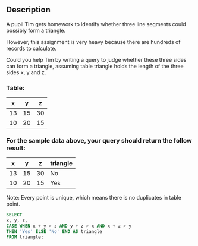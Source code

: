## Description

A pupil Tim gets homework to identify whether three line segments could possibly form a triangle.

However, this assignment is very heavy because there are hundreds of records to calculate.

Could you help Tim by writing a query to judge whether these three sides can form a triangle, assuming table triangle holds the length of the three sides x, y and z.

### Table:

| x   | y   | z   |
| --- | --- | --- |
| 13  | 15  | 30  |
| 10  | 20  | 15  |

### For the sample data above, your query should return the follow result:

| x   | y   | z   | triangle |
| --- | --- | --- | -------- |
| 13  | 15  | 30  | No       |
| 10  | 20  | 15  | Yes      |

Note: Every point is unique, which means there is no duplicates in table point.

```sql
SELECT
x, y, z,
CASE WHEN x + y > z AND y + z > x AND x + z > y
THEN 'Yes' ELSE 'No' END AS triangle
FROM triangle;
```
